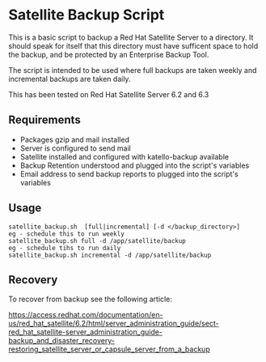 # Satellite Backup Script

This is a basic script to backup a Red Hat Satellite Server to a directory. It should speak for itself that this directory must have sufficent space to hold the backup, and be protected by an Enterprise Backup Tool.

The script is intended to be used where full backups are taken weekly and incremental backups are taken daily.

This has been tested on Red Hat Satellite Server 6.2 and 6.3

## Requirements
  - Packages gzip and mail installed
  - Server is configured to send mail
  - Satellite installed and configured with katello-backup available
  - Backup Retention understood and plugged into the script's variables
  - Email address to send backup reports to plugged into the script's variables

## Usage
    satellite_backup.sh  [full|incremental] [-d </backup_directory>]
    eg - schedule this to run weekly
    satellite_backup.sh full -d /app/satellite/backup
    eg - schedule tihs to run daily
    satellite_backup.sh incremental -d /app/satellite/backup
    
## Recovery

To recover from backup see the following article:

https://access.redhat.com/documentation/en-us/red_hat_satellite/6.2/html/server_administration_guide/sect-red_hat_satellite-server_administration_guide-backup_and_disaster_recovery-restoring_satellite_server_or_capsule_server_from_a_backup
